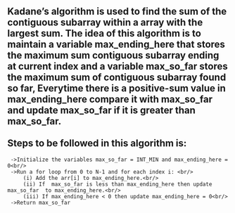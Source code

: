  Kadane’s algorithm is used to find the sum of the contiguous subarray within a array with the largest sum. The idea of this algorithm is to maintain a variable max_ending_here that stores the maximum sum contiguous subarray ending at current index and a variable max_so_far stores the maximum sum of contiguous subarray found so far, Everytime there is a positive-sum value in max_ending_here compare it with max_so_far and update max_so_far if it is greater than max_so_far.
<br/>
<br/>
Steps to be followed in this algorithm is:
-----------------------------------------
     ->Initialize the variables max_so_far = INT_MIN and max_ending_here = 0<br/>
     ->Run a for loop from 0 to N-1 and for each index i: <br/>
         (i) Add the arr[i] to max_ending_here.<br/>
         (ii) If  max_so_far is less than max_ending_here then update max_so_far  to max_ending_here.<br/>
         (iii) If max_ending_here < 0 then update max_ending_here = 0<br/>
     ->Return max_so_far
